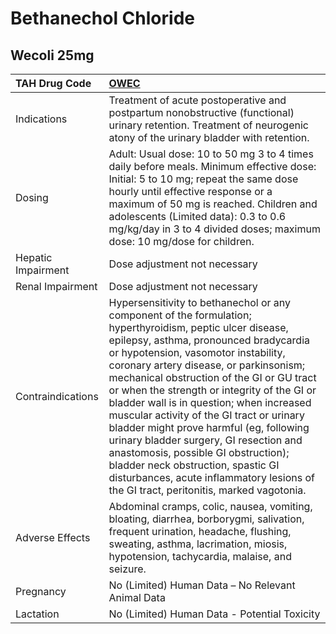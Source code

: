 # Bethanechol Chloride

## Wecoli 25mg

| TAH Drug Code      | [OWEC](https://www.tahsda.org.tw/drugs/hissearch.php?drug_code=OWEC)                                                                                                                                                                                                                                                                                                                                                                                                                                                                                                                                                                                                                 |
|:-------------------|:-------------------------------------------------------------------------------------------------------------------------------------------------------------------------------------------------------------------------------------------------------------------------------------------------------------------------------------------------------------------------------------------------------------------------------------------------------------------------------------------------------------------------------------------------------------------------------------------------------------------------------------------------------------------------------------|
| Indications        | Treatment of acute postoperative and postpartum nonobstructive (functional) urinary retention. Treatment of neurogenic atony of the urinary bladder with retention.                                                                                                                                                                                                                                                                                                                                                                                                                                                                                                                  |
| Dosing             | Adult: Usual dose: 10 to 50 mg 3 to 4 times daily before meals. Minimum effective dose: Initial: 5 to 10 mg; repeat the same dose hourly until effective response or a maximum of 50 mg is reached. Children and adolescents (Limited data): 0.3 to 0.6 mg/kg/day in 3 to 4 divided doses; maximum dose: 10 mg/dose for children.                                                                                                                                                                                                                                                                                                                                                    |
| Hepatic Impairment | Dose adjustment not necessary                                                                                                                                                                                                                                                                                                                                                                                                                                                                                                                                                                                                                                                        |
| Renal Impairment   | Dose adjustment not necessary                                                                                                                                                                                                                                                                                                                                                                                                                                                                                                                                                                                                                                                        |
| Contraindications  | Hypersensitivity to bethanechol or any component of the formulation; hyperthyroidism, peptic ulcer disease, epilepsy, asthma, pronounced bradycardia or hypotension, vasomotor instability, coronary artery disease, or parkinsonism; mechanical obstruction of the GI or GU tract or when the strength or integrity of the GI or bladder wall is in question; when increased muscular activity of the GI tract or urinary bladder might prove harmful (eg, following urinary bladder surgery, GI resection and anastomosis, possible GI obstruction); bladder neck obstruction, spastic GI disturbances, acute inflammatory lesions of the GI tract, peritonitis, marked vagotonia. |
| Adverse Effects    | Abdominal cramps, colic, nausea, vomiting, bloating, diarrhea, borborygmi, salivation, frequent urination, headache, flushing, sweating, asthma, lacrimation, miosis, hypotension, tachycardia, malaise, and seizure.                                                                                                                                                                                                                                                                                                                                                                                                                                                                |
| Pregnancy          | No (Limited) Human Data – No Relevant Animal Data                                                                                                                                                                                                                                                                                                                                                                                                                                                                                                                                                                                                                                    |
| Lactation          | No (Limited) Human Data - Potential Toxicity                                                                                                                                                                                                                                                                                                                                                                                                                                                                                                                                                                                                                                         |

